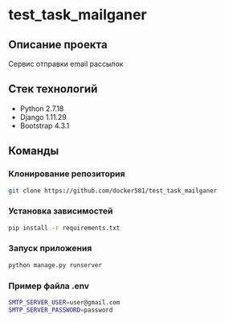 # test_task_mailganer

## Описание проекта
Cервис отправки email рассылок

## Стек технологий
- Python 2.7.18
- Django 1.11.29
- Bootstrap 4.3.1

## Команды
### Клонирование репозитория
```bash
git clone https://github.com/docker581/test_task_mailganer
```

### Установка зависимостей
```bash
pip install -r requirements.txt
```

### Запуск приложения
```bash
python manage.py runserver
```

### Пример файла .env
```bash
SMTP_SERVER_USER=user@gmail.com
SMTP_SERVER_PASSWORD=password
```

